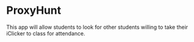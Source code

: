 # ProxyHunt

This app will allow students to look for other students willing to take their iClicker to class for attendance.
